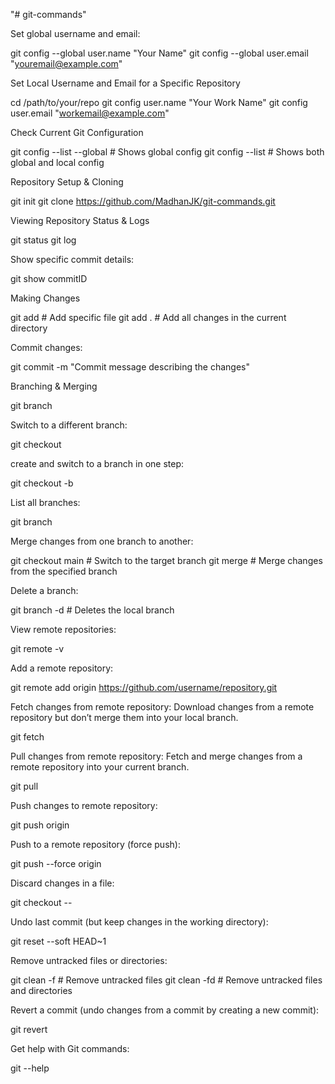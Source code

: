 "# git-commands" 

Set global username and email: 

git config --global user.name "Your Name"
git config --global user.email "youremail@example.com"

Set Local Username and Email for a Specific Repository

cd /path/to/your/repo
git config user.name "Your Work Name"
git config user.email "workemail@example.com"

Check Current Git Configuration

git config --list --global  # Shows global config
git config --list           # Shows both global and local config

Repository Setup & Cloning

git init
git clone https://github.com/MadhanJK/git-commands.git

Viewing Repository Status & Logs

git status
git log

Show specific commit details:

git show commitID

Making Changes

git add <filename>       # Add specific file
git add .                # Add all changes in the current directory

Commit changes: 

git commit -m "Commit message describing the changes"

Branching & Merging

git branch <branch-name>

Switch to a different branch:

git checkout <branch-name>

create and switch to a branch in one step:

git checkout -b <branch-name>

List all branches:

git branch

Merge changes from one branch to another: 

git checkout main          # Switch to the target branch
git merge <branch-name>    # Merge changes from the specified branch

Delete a branch: 

git branch -d <branch-name>    # Deletes the local branch

View remote repositories: 

git remote -v

Add a remote repository: 

git remote add origin https://github.com/username/repository.git

Fetch changes from remote repository: Download changes from a remote repository but don’t merge them into your local branch.

git fetch

Pull changes from remote repository: Fetch and merge changes from a remote repository into your current branch.

git pull

Push changes to remote repository: 

git push origin <branch-name>

Push to a remote repository (force push):

git push --force origin <branch-name>

Discard changes in a file:

git checkout -- <filename>

Undo last commit (but keep changes in the working directory):

git reset --soft HEAD~1

Remove untracked files or directories:

git clean -f             # Remove untracked files
git clean -fd            # Remove untracked files and directories

Revert a commit (undo changes from a commit by creating a new commit): 

git revert <commit-hash>

Get help with Git commands: 

git <command> --help
